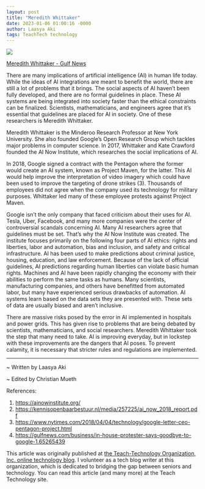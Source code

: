```yaml
---
layout: post
title: "Meredith Whittaker"
date: 2023-01-06 01:00:16 -0000
author: Laasya Aki
tags: TeachTech technology
---
```

![](https://img1.wsimg.com/isteam/ip/256c2eac-6fce-4fa6-8cc2-cb0858d3cc58/Meredith-Whittaker_16c00b7c28c_large.jpg/:/cr=t:0%25,l:0%25,w:100%25,h:100%25/rs=w:1280)

[Meredith Whittaker - Gulf News](https://gulfnews.com/business/in-house-protester-says-goodbye-to-google-1.65265439)

There are many implications of artificial intelligence (AI) in human life today. While the ideas of AI integrations are meant to benefit the world, there are still a lot of problems that it brings. The social aspects of AI haven’t been fully developed, and there are no formal guidelines in place. These AI systems are being integrated into society faster than the ethical constraints can be finalized. Scientists, mathematicians, and engineers agree that it’s essential that guidelines are placed for AI in society. One of these researchers is Meredith Whittaker.

Meredith Whittaker is the Minderoo Research Professor at New York University. She also founded Google’s Open Research Group which tackles major problems in computer science. In 2017, Whittaker and Kate Crawford founded the AI Now Institute, which researches the social implications of AI. 

In 2018, Google signed a contract with the Pentagon where the former would create an AI system, known as Project Maven, for the latter. This AI would help improve the interpretation of video imagery which could have been used to improve the targeting of drone strikes (3). Thousands of employees did not agree when the company used its technology for military purposes. Whittaker led many of these employee protests against Project Maven. 

Google isn’t the only company that faced criticism about their uses for AI. Tesla, Uber, Facebook, and many more companies were the center of controversial scandals concerning AI. Many AI researchers agree that guidelines must be set. That’s why the AI Now Institute was created. The institute focuses primarily on the following four parts of AI ethics: rights and liberties, labor and automation, bias and inclusion, and safety and critical infrastructure. AI has been used to make predictions about criminal justice, housing, education, and law enforcement. Because of the lack of official guidelines, AI predictions regarding human liberties can violate basic human rights. Machines and AI have been rapidly changing the economy with their abilities to perform the same tasks as humans. Many scientists, manufacturing companies, and others have benefitted from automated labor, but many have experienced serious drawbacks of automation. AI systems learn based on the data sets they are presented with. These sets of data are usually biased and aren’t inclusive.

There are massive risks posed by the error in AI implemented in hospitals and power grids. This has given rise to problems that are being debated by scientists, mathematicians, and social researchers. Meredith Whittaker took the step that many need to take. AI is improving everyday, but in lockstep with these improvements are the dangers that AI poses. To prevent calamity, it is necessary that stricter rules and regulations are implemented.
******

~ Written by Laasya Aki

~ Edited by Christian Mueth

References:
1. https://ainowinstitute.org/
2. https://kennisopenbaarbestuur.nl/media/257225/ai_now_2018_report.pdf
3. https://www.nytimes.com/2018/04/04/technology/google-letter-ceo-pentagon-project.html
4. https://gulfnews.com/business/in-house-protester-says-goodbye-to-google-1.65265439

This article was originally published at [the Teach-Technology Organization, Inc. online technology blog](https://teach-technology.org/blog). I volunteer as a tech blog writer at this organization, which is dedicated to bridging the gap between seniors and technology. You can read this article (and many more) at the Teach Technology site. 
